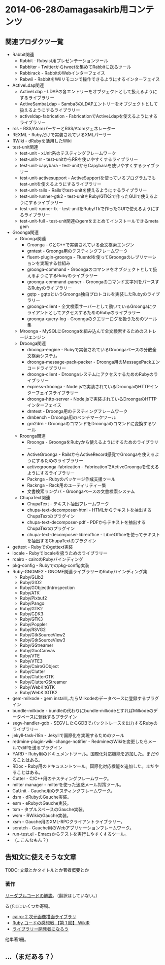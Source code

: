 # 2014-06-28のamagasakirb用コンテンツ

## 関連プロダクツ一覧

  * Rabbit関連
    * Rabbit - Rubyist用プレゼンテーションツール
    * Rabbiter - Twitterからtweetを集めてRabbitに送るツール
    * Rabbirack - RabbitのWebインターフェイス
    * Rabwii - RabbitをWiiリモコンで操作できるようにするインターフェイス
  * ActiveLdap関連
    * ActiveLdap - LDAPの各エントリーをオブジェクトとして扱えるようにするライブラリー
    * ActiveSambaLdap - Samba3のLDAPエントリーをオブジェクトとして扱えるようにするライブラリー
    * activeldap-fabrication - FabricationでActiveLdapを使えるようにするライブラリー
  * rss - RSS/AtomパーサーとRSS/Atomジェネレーター
  * REXML - Rubyだけで実装されているXMLパーサー
  * RWiki - dRubyを活用したWiki
  * test-unit関連
    * test-unit - xUnit系のテスティングフレームワーク
    * test-unit-rr - test-unitからRRを使いやすくするライブラリー
    * test-unit-capybara - test-unitからCapybaraを使いやすくするライブラリー
    * test-unit-activesupport - ActiveSupportを使っているプログラムでもtest-unitを使えるようにするライブラリー
    * test-unit-rails - Railsでtest-unitを使えるようにするライブラリー
    * test-unit-runner-gtk2 - test-unitをRuby/GTK2で作ったGUIで使えるようにするライブラリー
    * test-unit-runner-tk - test-unitをRuby/Tkで作ったGUIで使えるようにするライブラリー
    * test-unit-full - test-unit関連のgemをまとめてインストールできるmeta gem
  * Groonga関連
    * Groonga関連
      * Groonga - CとC++で実装されている全文検索エンジン
      * grntest - Groonga用のテスティングフレームワーク
      * fluent-plugin-groonga - Fluentdを使ってGroongaのレプリケーションを実現する仕組み
      * groonga-command - Groongaのコマンドをオブジェクトとして扱えるようにするRubyのライブラリー
      * groonga-command-parser - Groongaのコマンド文字列をパースするRubyのライブラリー
      * gqtp - gqtpというGroonga独自プロトコルを実装したRubyのライブラリー
      * groonga-client - 全文検索サーバーとして動いているGroongaにクライアントとしてアクセスするためのRubyのライブラリー
      * groonga-query-log - Groongaのクエリーログを扱うためのツール集
    * Mroonga - MySQLにGroongaを組み込んで全文検索するためのストレージエンジン
    * Droonga関連
      * droonga-engine - Rubyで実装されているGroongaベースの分散全文検索システム
      * droonga-message-pack-packer - Droonga用のMessagePackエンコードライブラリー
      * droonga-client - DroongaシステムにアクセスするためのRubyのライブラリー
      * express-droonga - Node.jsで実装されているDroongaのHTTPインターフェイスライブラリー
      * droonga-http-server - Node.jsで実装されているDroongaのHTTPインターフェイス
      * drntest - Droonga用のテスティングフレームワーク
      * drnbench - Droonga用のベンチマークツール
      * grn2drn - GroongaのコマンドをDroongaのコマンドに変換するツール
    * Rroonga関連
      * Rroonga - GroongaをRubyから使えるようにするためのライブラリー
      * ActiveGroonga - RailsからActiveRecord感覚でGroongaを使えるようにするためのライブラリー
      * activegroonga-fabrication - FabricationでActiveGroongaを使えるようにするライブラリー
      * Packnga - Rubyのパッケージ作成支援ツール
      * Racknga - Rack用のユーティリティー集
      * 文書検索ラングバ - Groongaベースの文書検索システム
    * ChupaText関連
      * ChupaText - テキスト抽出フレームワーク
      * chupa-text-decomposer-html - HTMLからテキストを抽出するChupaTextのプラグイン
      * chupa-text-decomposer-pdf - PDFからテキストを抽出するChupaTextのプラグイン
      * chupa-text-decomposer-libreoffice - LibreOfficeを使ってテキストを抽出するChupaTextのプラグイン
  * gettext - Rubyでのgettext実装
  * locale - Rubyでlocaleを扱うためのライブラリー
  * rcairo - cairoのRubyバインディング
  * pkg-config - Rubyでのpkg-config実装
  * Ruby-GNOME2 - GNOME関連ライブラリーのRubyバインディング集
    * Ruby/GLib2
    * Ruby/GIO2
    * Ruby/GObjectIntrospection
    * Ruby/ATK
    * Ruby/Pixbuf2
    * Ruby/Pango
    * Ruby/GTK2
    * Ruby/GDK3
    * Ruby/GTK3
    * Ruby/Poppler
    * Ruby/RSVG2
    * Ruby/GtkSourceView2
    * Ruby/GtkSourceView3
    * Ruby/GStreamer
    * Ruby/GooCanvas
    * Ruby/VTE
    * Ruby/VTE3
    * Ruby/CairoGObject
    * Ruby/Clutter
    * Ruby/ClutterGTK
    * Ruby/ClutterGStreamer
    * Ruby/WebKitGTK
    * Ruby/WebKitGTK2
  * gem-milkode - gem installしたらMilkodeのデータベースに登録するプラグイン
  * bundle-milkode - bundleの代わりにbundle-milkodeとすればMilkodeのデータベースに登録するプラグイン
  * segv-handler-gdb - SEGVしたらGDBでバックトレースを出力するRubyのライブラリー
  * jekyll-task-i18n - Jekyllで国際化を実現するためのツール
  * redmine-plugin-wiki-change-notifier - RedmineのWikiを変更したらメールでdiffを送るプラグイン
  * YARD - Ruby用のドキュメントツール。国際化対応機能を追加した。まだやることはある。
  * RDoc - Ruby用のドキュメントツール。国際化対応機能を追加した。まだやることはある。
  * Cutter - C/C++用のテスティングフレームワーク。
  * milter manager - milterを使った迷惑メール対策ツール。
  * GaUnit - Gauche用のテスティングフレームワーク。
  * dsm - dRubyのGauche実装。
  * esm - eRubyのGauche実装。
  * tsm - タプルスペースのGauche実装。
  * wsm - RWikiのGauche実装。
  * xsm - Gauche用のXML-RPCクライアントライブラリー。
  * scratch - Gauche用のWebアプリケーションフレームワーク。
  * run-test.el - Emacsからテストを実行しやすくするツール。
  * （...こんなもん？）

## 告知文に使えそうな文章

TODO: 文章とかタイトルとか著者概要とか

### 著作

[リーダブルコードの解説](http://www.clear-code.com/blog/2012/6/11.html)。（翻訳はしていない。）

るびまにいくつか寄稿。

  * [cairo: 2 次元画像描画ライブラリ](http://magazine.rubyist.net/?0019-cairo)
  * [Ruby コードの感想戦 【第 1 回】 WikiR](http://magazine.rubyist.net/?0040-CodePostMortem)
  * [ライブラリー開発者になろう](http://magazine.rubyist.net/?0043-BeALibraryDeveloper)

他単著1冊。

## ...（まだある？）

